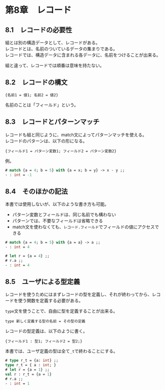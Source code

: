 # 第8章　レコード

## 8.1　レコードの必要性

組とは別の構造データとして、レコードがある。  
レコードとは、名前のついているデータの集まりである。  
レコードでは、構造データに含まれる各データに、名前をつけることが出来る。

組と違って、レコードでは順番は意味を持たない。

## 8.2　レコードの構文

```
{名前1 = 値1; 名前2 = 値2}
```

名前のことは「フィールド」という。

## 8.3　レコードとパターンマッチ

レコードも組と同じように、match文によってパターンマッチを使える。  
レコードのパターンは、以下の形になる。

```
{フィールド1 = パターン変数1; フィールド2 = パターン変数2}
```

例。

```ocaml
# match {a = 4; b = 5} with {a = x; b = y} -> x - y ;;
- : int = -1
```

## 8.4　そのほかの記法

本書では使用しないが、以下のような書き方も可能。

- パターン変数とフィールドは、同じ名前でも構わない
- パターンでは、不要なフィールドは省略できる
- match文を使わなくても、`レコード.フィールド`でフィールドの値にアクセスできる

```ocaml
# match {a = 4; b = 5} with {a = a} -> a ;;
- : int = 4
```

```ocaml
# let r = {a = 4} ;;
# r.a ;;
- : int = 4
```

## 8.5　ユーザによる型定義

レコードを使うためにはまずレコードの型を定義し、それが終わってから、レコードを使う関数を定義する必要がある。

`type`文を使うことで、自由に型を定義することが出来る。

```
type 新しく定義する型の名前 = その型の定義
```

レコードの型定義は、以下のように書く。

```
{フィールド1 : 型1; フィールド2 = 型2;}
```

本書では、ユーザ定義の型は全て`_t`で終わることにする。

```ocaml
# type r_t = {a: int} ;;
type r_t = { a : int; }
# let r = {a = 1} ;;
val r : r_t = {a = 1}
# r.a ;;
- : int = 1
```
